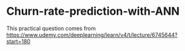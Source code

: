 # Churn-rate-prediction-with-ANN
This practical question comes from https://www.udemy.com/deeplearning/learn/v4/t/lecture/6745644?start=180
